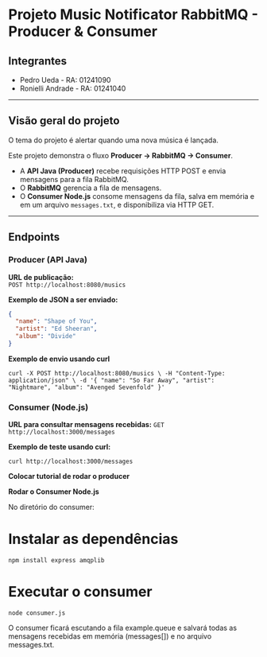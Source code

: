 # Projeto Music Notificator RabbitMQ - Producer & Consumer

## Integrantes
- Pedro Ueda - RA: 01241090
- Ronielli Andrade - RA: 01241040

---

## Visão geral do projeto
O tema do projeto é alertar quando uma nova música é lançada.

Este projeto demonstra o fluxo **Producer → RabbitMQ → Consumer**. 
- A **API Java (Producer)** recebe requisições HTTP POST e envia mensagens para a fila RabbitMQ.
- O **RabbitMQ** gerencia a fila de mensagens.  
- O **Consumer Node.js** consome mensagens da fila, salva em memória e em um arquivo `messages.txt`, e disponibiliza via HTTP GET.

---

## Endpoints

### Producer (API Java)

**URL de publicação:**  
`POST http://localhost:8080/musics`

**Exemplo de JSON a ser enviado:**  
```json
{
  "name": "Shape of You",
  "artist": "Ed Sheeran",
  "album": "Divide"
}
```

**Exemplo de envio usando curl**

`curl -X POST http://localhost:8080/musics \
-H "Content-Type: application/json" \
-d '{
  "name": "So Far Away",
  "artist": "Nightmare",
  "album": "Avenged Sevenfold"
}'`

### Consumer (Node.js)

**URL para consultar mensagens recebidas:**
`GET http://localhost:3000/messages`

**Exemplo de teste usando curl:**

`curl http://localhost:3000/messages`

**Colocar tutorial de rodar o producer** 


**Rodar o Consumer Node.js**

No diretório do consumer:

# Instalar as dependências
`npm install express amqplib`

# Executar o consumer
`node consumer.js`

O consumer ficará escutando a fila example.queue e salvará todas as mensagens recebidas em memória (messages[]) e no arquivo messages.txt.
